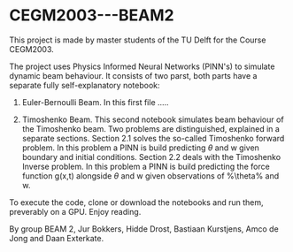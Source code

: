 # CEGM2003---BEAM2
This project is made by master students of the TU Delft for the Course CEGM2003. 

The project uses Physics Informed Neural Networks (PINN's) to simulate dynamic beam behaviour. It consists of two parst, both parts have a separate fully self-explanatory notebook:

1. Euler-Bernoulli Beam.
In this first file .....

2. Timoshenko Beam.
This second notebook simulates beam behaviour of the Timoshenko beam. Two problems are distinguished, explained in a separate sections. Section 2.1 solves the so-called Timoshenko forward problem. In this problem a PINN is build predicting $\theta$ and w given boundary and initial conditions. Section 2.2 deals with the Timoshenko Inverse problem. In this problem a PINN is build predicting the force function g(x,t) alongside $\theta$ and w given observations of %\theta% and w.

To execute the code, clone or download the notebooks and run them, preverably on a GPU.
Enjoy reading.

By group BEAM 2,
Jur Bokkers, Hidde Drost, Bastiaan Kurstjens, Amco de Jong and Daan Exterkate. 
